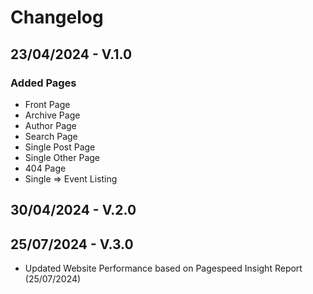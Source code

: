 # Changelog



## 23/04/2024 - V.1.0
### Added Pages

- Front Page
- Archive Page
- Author Page
- Search Page
- Single Post Page
- Single Other Page
- 404 Page
- Single => Event Listing


## 30/04/2024 - V.2.0


## 25/07/2024 - V.3.0
 - Updated Website Performance based on Pagespeed Insight Report (25/07/2024)